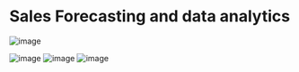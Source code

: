 # Sales Forecasting and data analytics
![image](https://github.com/user-attachments/assets/8eb759a6-b1a7-443c-a921-bbd8100f26d7)

![image](https://github.com/user-attachments/assets/b468bfa8-89c1-4834-9b04-a38119a2b55b)
![image](https://github.com/user-attachments/assets/b4a0150d-4628-48b6-b67d-fbd987ab798d)
![image](https://github.com/user-attachments/assets/4e78b317-baa4-447d-8ae5-4808f64f10e7)


